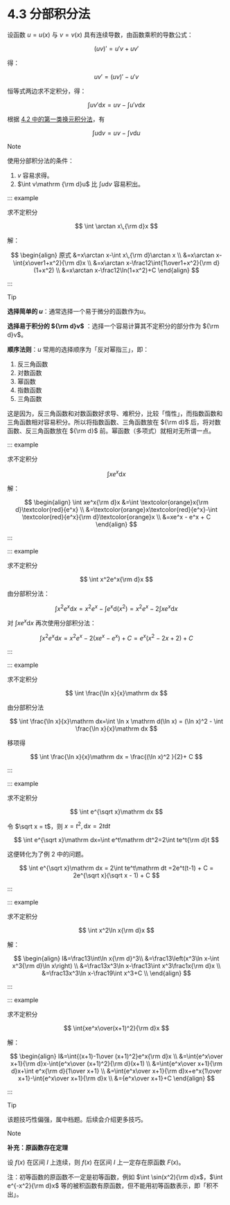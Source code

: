 # 4.3 分部积分法

设函数 $u = u(x)$ 与 $v = v(x)$ 具有连续导数，由函数乘积的导数公式：

$$
(uv)' = u'v + uv'
$$

得：

$$
uv' = (uv)' - u'v
$$

恒等式两边求不定积分，得：

$$
\int uv'\mathrm dx=uv-\int u'v\mathrm dx
$$

根据 [4.2 中的第一类换元积分法](./4.2%20换元积分法#第一类换元积分法)，有

$$
\int u \mathrm dv=uv-\int v \mathrm du
$$

> [!note]
>
> 使用分部积分法的条件：
>
> 1.  $v$ 容易求得。
> 2.  $\int v\mathrm {\rm d}u$ 比 $\int u\mathrm dv$ 容易积出。

::: example

求不定积分

$$
\int \arctan x\,{\rm d}x
$$

解：

$$
\begin{align}
原式
&=x\arctan x-\int x\,{\rm d}\arctan x \\
&=x\arctan x-\int{x\over1+x^2}{\rm d}x \\
&=x\arctan x-\frac12\int{1\over1+x^2}{\rm d}(1+x^2) \\
&=x\arctan x-\frac12\ln(1+x^2)+C
\end{align}
$$

:::

> [!Tip]
>
> **选择简单的 $u$**：通常选择一个易于微分的函数作为$u$。
>
> **选择易于积分的 ${\rm d}v$** ：选择一个容易计算其不定积分的部分作为 ${\rm d}v$。
>
> **顺序法则**：$u$ 常用的选择顺序为「反对幂指三」，即：
>
> 1. 反三角函数
> 2. 对数函数
> 3. 幂函数
> 4. 指数函数
> 5. 三角函数
>
> 这是因为，反三角函数和对数函数好求导、难积分，比较「惰性」，而指数函数和三角函数相对容易积分。所以将指数函数、三角函数放在 ${\rm d}$ 后，将对数函数、反三角函数放在 ${\rm d}$ 前。幂函数（多项式）就相对无所谓一点。

::: example

求不定积分

$$
\int xe^x\mathrm dx
$$

解：

$$
\begin{align}
\int xe^x{\rm d}x
&=\int \textcolor{orange}x{\rm d}\textcolor{red}{e^x} \\
&=\textcolor{orange}x\textcolor{red}{e^x}-\int \textcolor{red}{e^x}{\rm d}\textcolor{orange}x \\
&=xe^x - e^x + C
\end{align}
$$

:::

::: example

求不定积分

$$
\int x^2e^x{\rm d}x
$$

由分部积分法：

$$
\int x^2e^x\mathrm dx = x^2e^x-\int e^x\mathrm d(x^2)=x^2e^x-2\int xe^x\mathrm dx
$$

对 $\int xe^x\mathrm dx$ 再次使用分部积分法：

$$
\int x^2e^x\mathrm dx = x^2e^x-2(xe^x-e^x) + C=e^x(x^2 - 2x+2)+C
$$

:::

::: example

求不定积分

$$
\int \frac{\ln x}{x}\mathrm dx
$$

由分部积分法

$$
\int \frac{\ln x}{x}\mathrm dx=\int \ln x \mathrm d(\ln x) = (\ln x)^2 - \int \frac{\ln x}{x}\mathrm dx
$$

移项得

$$
\int \frac{\ln x}{x}\mathrm dx = \frac{(\ln x)^2 }{2}+ C
$$

:::

::: example

求不定积分

$$
\int e^{\sqrt x}\mathrm dx
$$

令 $\sqrt x = t$，则 $x =t ^2,\mathrm dx = 2t\mathrm dt$

$$
\int e^{\sqrt x}\mathrm dx=\int e^t\mathrm dt^2=2\int te^t{\rm d}t
$$

这便转化为了例 2 中的问题。

$$
\int e^{\sqrt x}\mathrm dx = 2\int te^t\mathrm dt =2e^t(t-1) + C = 2e^{\sqrt x}(\sqrt x - 1) + C
$$

:::

::: example

求不定积分

$$
\int x^2\ln x{\rm d}x
$$

解：

$$
\begin{align}
I&=\frac13\int\ln x{\rm d}^3\\
&=\frac13\left(x^3\ln x-\int x^3{\rm d}\ln x\right) \\
&=\frac13x^3\ln x-\frac13\int x^3\frac1x{\rm d}x \\
&=\frac13x^3\ln x-\frac19\int x^3+C \\
\end{align}
$$

:::

::: example

求不定积分

$$
\int{xe^x\over(x+1)^2}{\rm d}x
$$

解：

$$
\begin{align}
I&=\int{(x+1)-1\over (x+1)^2}e^x{\rm d}x \\
&=\int{e^x\over x+1}{\rm d}x-\int{e^x\over (x+1)^2}{\rm d}(x+1) \\
&=\int{e^x\over x+1}{\rm d}x+\int e^x{\rm d}{1\over x+1} \\
&=\int{e^x\over x+1}{\rm d}x+e^x{1\over x+1}-\int{e^x\over x+1}{\rm d}x \\
&={e^x\over x+1}+C
\end{align}
$$

:::

> [!tip]
>
> 该题技巧性偏强，属中档题。后续会介绍更多技巧。

> [!note]
>
> **补充：原函数存在定理**
>
> 设 $f(x)$ 在区间 $I$ 上连续，则 $f(x)$ 在区间 $I$ 上一定存在原函数 $F(x)$。
>
> 注：初等函数的原函数不一定是初等函数，例如 $\int \sin(x^2){\rm d}x$，$\int e^{-x^2}{\rm d}x$ 等的被积函数有原函数，但不能用初等函数表示，即「积不出」。
